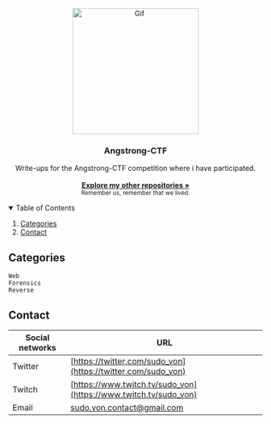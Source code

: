 <p align="center">
  <a>
    <img src="https://avatars.githubusercontent.com/u/11710590?s=280&v=4" alt="Gif" width="250" height="250">
  </a>

  <h3 align="center">Angstrong-CTF</h3>

<p align="center">
    Write-ups for the Angstrong-CTF competition where i have participated. 
    <br/>
    <br/>
    <a href="https://github.com/sudo-von"><strong>Explore my other repositories »</strong></a>
    <br/>
    <small>Remember us, remember that we lived.</small>
  </p>
</p>


<details open="open">
  <summary>Table of Contents</summary>
  <ol>
    <li>
      <a href="#categories">Categories</a>
    </li>
    <li><a href="#contact">Contact</a></li>
  </ol>
</details>

## Categories

```
Web
Forensics
Reverse
```

<!-- CONTACT -->
## Contact

| Social networks  | URL |
| ------------- | -------- |
| Twitter | [https://twitter.com/sudo_von](https://twitter.com/sudo_von) |
| Twitch | [https://www.twitch.tv/sudo_von](https://www.twitch.tv/sudo_von) |
| Email | sudo.von.contact@gmail.com |
